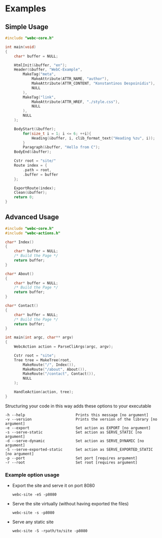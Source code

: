 # Examples

## Simple Usage

```c
#include "webc-core.h"

int main(void)
{
    char* buffer = NULL;

    HtmlInit(&buffer, "en");
    Header(&buffer, "WebC-Example",
        MakeTag("meta",
            MakeAttribute(ATTR_NAME, "author"),
            MakeAttribute(ATTR_CONTENT, "Konstantinos Despoinidis"),
            NULL
        ),
        MakeTag("link",
            MakeAttribute(ATTR_HREF, "./style.css"),
            NULL
        ),
        NULL
    );

    BodyStart(&buffer);
        for(size_t i = 1; i <= 6; ++i){
            Heading(&buffer, i, clib_format_text("Heading %zu", i));
        }
        Paragraph(&buffer, "Hello from C");
    BodyEnd(&buffer);

    Cstr root = "site/"
    Route index = {
        .path = root,
        .buffer = buffer
    };

    ExportRoute(index);
    Clean(&buffer);
    return 0;
}
```

## Advanced Usage

```c
#include "webc-core.h"
#include "webc-actions.h"

char* Index()
{
    char* buffer = NULL;
    /* Build the Page */
    return buffer;
}

char* About()
{
    char* buffer = NULL;
    /* Build the Page */
    return buffer;
}

char* Contact()
{
    char* buffer = NULL;
    /* Build the Page */
    return buffer;
}

int main(int argc, char** argv)
{
    WebcAction action = ParseCliArgs(argc, argv);

    Cstr root = "site";
    Tree tree = MakeTree(root,
        MakeRoute("/", Index()),
        MakeRoute("/about", About()),
        MakeRoute("/contact", Contact()),
        NULL
    );

    HandleAction(action, tree);
}
```
Structuring your code in this way adds these options to your executable

```
-h --help                       Prints this message [no argument]
-v --version                    Prints the version of the library [no argument]
-e --export                     Set action as EXPORT [no argument]
-s --serve-static               Set action as SERVE_STATIC [no argument]
-d --serve-dynamic              Set action as SERVE_DYNAMIC [no argument]
-S --serve-exported-static      Set action as SERVE_EXPORTED_STATIC [no argument]
-p --port                       Set port [requires argument]
-r --root                       Set root [requires argument]
```

### Example option usage

- Export the site and serve it on port 8080
    ```console
    webc-site -eS -p8080
    ```

- Serve the site virtually (without having exported the files)
    ```console
    webc-site -s -p8080
    ```

- Serve any static site
    ```console
    webc-site -S -rpath/to/site -p8080
    ```
